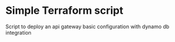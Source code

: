# Simple Terraform script

Script to deploy an api gateway basic configuration with dynamo db integration
